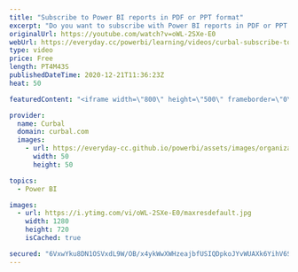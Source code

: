 ```yaml
---
title: "Subscribe to Power BI reports in PDF or PPT format"
excerpt: "Do you want to subscribe with Power BI reports in PDF or PPT format? In this video I will show you how you can do that, the licenses required for the admin and the report subscribers and the limitations you need to be aware of.   Enjoy!  Here you can download all the pbix files: https://curbal.com/donwload-center"
originalUrl: https://youtube.com/watch?v=oWL-2SXe-E0
webUrl: https://everyday.cc/powerbi/learning/videos/curbal-subscribe-to-power-bi-reports-in-pdf-or-ppt-format/
type: video
price: Free
length: PT4M43S
publishedDateTime: 2020-12-21T11:36:23Z
heat: 50

featuredContent: "<iframe width=\"800\" height=\"500\" frameborder=\"0\" src=\"https://www.youtube.com/embed/oWL-2SXe-E0\" allow=\"accelerometer; autoplay; encrypted-media; gyroscope; picture-in-picture\" allowfullscreen></iframe>"

provider:
  name: Curbal
  domain: curbal.com
  images:
    - url: https://everyday-cc.github.io/powerbi/assets/images/organizations/curbal.com-50x50.jpg
      width: 50
      height: 50

topics:
  - Power BI

images:
  - url: https://i.ytimg.com/vi/oWL-2SXe-E0/maxresdefault.jpg
    width: 1280
    height: 720
    isCached: true

secured: "6VxwYku8DN1OSVxdL9W/OB/x4ykWwXWHzeajbfUSIQDpkoJYvWUAXk6YihV6S/NLp0iaLjw8IxDfTrK0cSxBLZJPfHLlHa8cuaG7qRtY6r6k8XUzkHu4rNif+cQOU6NlMpQizjV9mNXgHHErCOScsV+8CGqpPqhU0MwEuXIcF7rmxtpSyasoU5HO8Tz+K+7i7WscQzPDBePATLLlFyOqaUOxfm/hY9y1WUE0XP5ZqBgXN4D5HnpGFWq+Vw4G7uP+WjrzzIDG1MWm2yXYK5yydqGGh59/ZuDEV0liBt1xdorV05yfqIBzAekY9WEL7MyVuijt+fRiTY8lSoOu1E6UQLRaoqjqBvDCQ8JtjTN+ED4ENU9u3uNEZfrBwdnUZSj96J+/odvPd08R6Fljmjx0hqXGpTPxEOZfpKQXggp8Rz8=;4GAFGow9WfDeosYJtFAX8g=="
---
```


